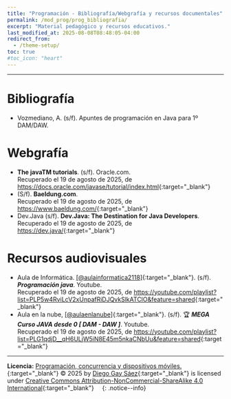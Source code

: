 ```yaml
---
title: "Programación - Bibliografía/Webgrafía y recursos documentales"
permalink: /mod_prog/prog_bibliografia/
excerpt: "Material pedagógico y recursos educativos."
last_modified_at: 2025-08-08T08:48:05-04:00
redirect_from:
  - /theme-setup/
toc: true
#toc_icon: "heart"  
---
```


---


# Bibliografía

* Vozmediano, A. (s/f). Apuntes de programación en Java para 1º DAM/DAW.

# Webgrafía

* **The javaTM tutorials**. (s/f). Oracle.com.<br>Recuperado el 19 de agosto de 2025, de <https://docs.oracle.com/javase/tutorial/index.html>{:target="_blank"}
* (S/f). **Baeldung.com**.<br>Recuperado el 19 de agosto de 2025, de <https://www.baeldung.com/>{:target="_blank"}
* Dev.Java (s/f). **Dev.Java: The Destination for Java Developers**.<br>Recuperado el 19 de agosto de 2025, de <https://dev.java/>{:target="_blank"}



# Recursos audiovisuales

* Aula de Informática. [[@aulainformatica2118]](https://www.youtube.com/@aulainformatica2118){:target="_blank"}. (s/f). **_Programación java_**. Youtube.<br>Recuperado el 19 de agosto de 2025, de <https://youtube.com/playlist?list=PLP5w4RviLcV2xUnpafRiDJQvkSlkATClO&feature=shared>{:target="_blank"}
* Aula en la nube, [[@aulaenlanube]](https://www.youtube.com/@aulaenlanube){:target="_blank"}. (s/f). 🏆 **_MEGA Curso JAVA desde 0 [ DAM - DAW ]_**. Youtube.<br>Recuperado el 19 de agosto de 2025, de <https://youtube.com/playlist?list=PLG1qdjD__qH6ULjW5iN8E45m5nkaCNbUu&feature=shared>{:target="_blank"}

---

**Licencia:** [Programación, concurrencia y dispositivos móviles.](https://dgaysae.github.io/){:target="_blank"} © 2025 by [Diego Gay Sáez](https://dgaysae.github.io/){:target="_blank"} is licensed under [Creative Commons Attribution-NonCommercial-ShareAlike 4.0 International](https://creativecommons.org/licenses/by-nc-sa/4.0/){:target="_blank"} <img src="https://mirrors.creativecommons.org/presskit/icons/cc.svg" alt="" style="max-width: 1em;max-height:1em;margin-left: .2em;"><img src="https://mirrors.creativecommons.org/presskit/icons/by.svg" alt="" style="max-width: 1em;max-height:1em;margin-left: .2em;"><img src="https://mirrors.creativecommons.org/presskit/icons/nc.svg" alt="" style="max-width: 1em;max-height:1em;margin-left: .2em;"><img src="https://mirrors.creativecommons.org/presskit/icons/sa.svg" alt="" style="max-width: 1em;max-height:1em;margin-left: .2em;">
{: .notice--info}
